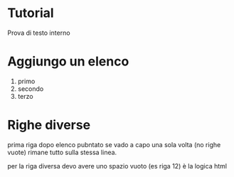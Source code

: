 # Tutorial 

Prova di testo interno

# Aggiungo un elenco  

1. primo 
2. secondo
3. terzo

# Righe diverse

prima riga dopo elenco pubntato
se vado a capo una sola volta (no righe vuote) rimane tutto sulla stessa linea.

per la riga diversa devo avere uno spazio vuoto (es riga 12) è la logica html

